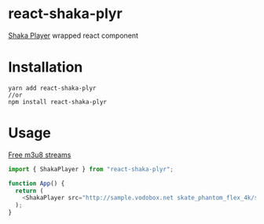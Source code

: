 # react-shaka-plyr
[Shaka Player](https://shaka-player-demo.appspot.com/docs/api/index.html) wrapped react component

# Installation
```shell
yarn add react-shaka-plyr
//or
npm install react-shaka-plyr
```

# Usage
[Free m3u8 streams](https://gist.github.com/Fazzani/8f89546e188f8086a46073dc5d4e2928)
```typescript
import { ShakaPlayer } from "react-shaka-plyr";

function App() {
  return (
    <ShakaPlayer src="http://sample.vodobox.net skate_phantom_flex_4k/skate_phantom_flex_4k.m3u8"/>
  );
}
```